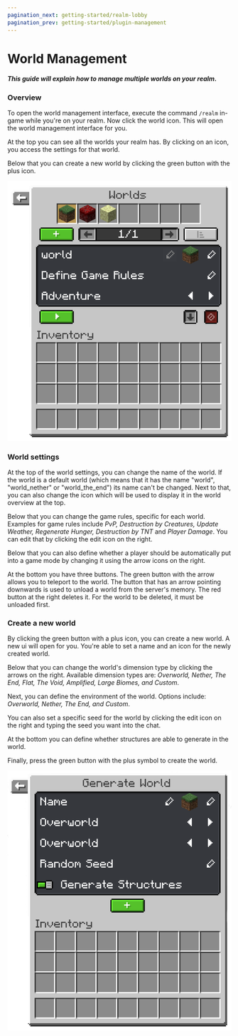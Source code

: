 ```yaml
---
pagination_next: getting-started/realm-lobby
pagination_prev: getting-started/plugin-management
---
```


# World Management

##### This guide will explain how to manage multiple worlds on your realm.

### Overview

To open the world management interface, execute the command `/realm` in-game while you're on your realm.
Now click the world icon. This will open the world management interface for you.

At the top you can see all the worlds your realm has. By clicking on an icon, you access the settings for that world.

Below that you can create a new world by clicking the green button with the plus icon.

![World management overview](../../static/img/en/getting-started/world-management.png)

### World settings

At the top of the world settings, you can change the name of the world.
If the world is a default world
(which means that it has the name "world", "world_nether" or "world_the_end") its name can't be changed.
Next to that, you can also change the icon which will be used to display it in the world overview at the top.

Below that you can change the game rules, specific for each world. Examples for game rules include *PvP, Destruction by Creatures, Update Weather, Regenerate Hunger, Destruction by TNT* and *Player Damage*. You can edit that by clicking the edit icon on the right.

Below that you can also define whether a player should be automatically put into a game mode by changing it using the arrow icons on the right.

At the bottom you have three buttons. The green button with the arrow allows you to teleport to the world. The button that has an arrow pointing downwards is used to unload a world from the server's memory. The red button at the right deletes it. For the world to be deleted, it must be unloaded first.

### Create a new world

By clicking the green button with a plus icon, you can create a new world. A new ui will open for you. You're able to set a name and an icon for the newly created world.

Below that you can change the world's dimension type by clicking the arrows on the right. Available dimension types are: *Overworld, Nether, The End, Flat, The Void, Amplified, Large Biomes, and Custom*.

Next, you can define the environment of the world. Options include: *Overworld, Nether, The End, and Custom*.

You can also set a specific seed for the world by clicking the edit icon on the right and typing the seed you want into the chat.

At the bottom you can define whether structures are able to generate in the world.

Finally, press the green button with the plus symbol to create the world.

![Create world](../../static/img/en/getting-started/world-management-create.png)
